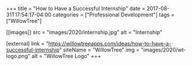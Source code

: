 +++
title = "How to Have a Successful Internship"
date = 2017-08-31T17:54:17-04:00
categories = ["Professional Development"]
tags = ["WillowTree"]

[[images]]
	src = "images/2020/internship.jpg"
	alt = "Internship"
	
[external]
	link = "https://willowtreeapps.com/ideas/how-to-have-a-successful-internship"
	siteName = "WillowTree"
	img = "images/2020/wt-logo.png"
	alt = "WillowTree Logo"
+++